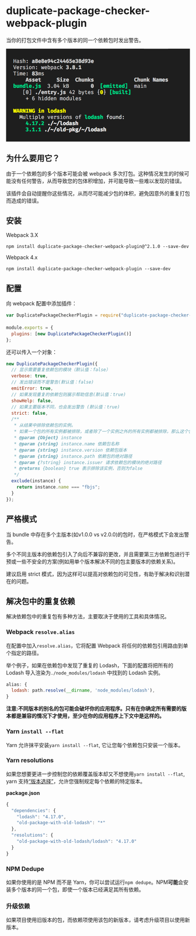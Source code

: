 # duplicate-package-checker-webpack-plugin

当你的打包文件中含有多个版本的同一个依赖包时发出警告。

<img style='verticalAlign: middle; display:block; margin: 0 auto;' src='../img/duplicate-checker-pic.png' />

## 为什么要用它？

由于一个依赖包的多个版本可能会被 webpack 多次打包。这种情况发生的时候可能没有任何警告，从而导致您的包体积增加，并可能导致一些难以发现的错误。

该插件会自动提醒你这些情况，从而尽可能减少包的体积，避免因意外的重复打包而造成的错误。

## 安装

Webpack 3.X

```shell
npm install duplicate-package-checker-webpack-plugin@^2.1.0 --save-dev
```

Webpack 4.x

```shell
npm install duplicate-package-checker-webpack-plugin --save-dev
```

## 配置

向 webpack 配置中添加插件：

```js
var DuplicatePackageCheckerPlugin = require("duplicate-package-checker-webpack-plugin");

module.exports = {
  plugins: [new DuplicatePackageCheckerPlugin()]
};
```

还可以传入一个对象：

```js
new DuplicatePackageCheckerPlugin({
  // 显示需要重复依赖包的模块（默认值：false）
  verbose: true,
  // 发出错误而不是警告(默认值：false)
  emitError: true,
  // 如果发现重复的依赖包则展示帮助信息(默认值：true)
  showHelp: false,
  // 如果主要版本不同，也会发出警告 (默认值：true)
  strict: false,
  /**
   * 从结果中排除依赖包的实例。
   * 如果一个包的所有实例都被排除，或者除了一个实例之外的所有实例都被排除，那么这个包就不再被认为是重复的，并且不会发出警告/错误。
   * @param {Object} instance
   * @param {string} instance.name 依赖包名称
   * @param {string} instance.version 依赖包版本
   * @param {string} instance.path 依赖包的绝对路径
   * @param {?string} instance.issuer 请求依赖包的模块的绝对路径
   * @returns {boolean} true 表示排除该实例，否则为false
   */
  exclude(instance) {
    return instance.name === "fbjs";
  }
});
```

## 严格模式

当 bundle 中存在多个主版本(如v1.0.0 vs v2.0.0)的包时，在严格模式下会发出警告。

多个不同主版本的依赖包引入了向后不兼容的更改，并且需要第三方依赖包进行干预或一些不安全的方案(例如用单个版本解决不同的包主要版本的依赖关系)。

建议启用 strict 模式，因为这样可以提高对依赖包的可见性，有助于解决和识别潜在的问题。

## 解决包中的重复依赖

解决依赖包中的重复包有多种方法，主要取决于使用的工具和具体情况。

### Webpack `resolve.alias`

在配置中加入`resolve.alias`，它将配置 Webpack 将任何的依赖包引用路由到单个指定的路径。

举个例子，如果在依赖包中发现了重复的 Lodash，下面的配置将把所有的 Lodash 导入渲染为`./node_modules/lodash` 中找到的 Lodash 实例。

```js
alias: {
  lodash: path.resolve(__dirname, 'node_modules/lodash'),
}
```

**注意:不同版本的别名的包可能会破坏你的应用程序。只有在你确定所有需要的版本都是兼容的情况下才使用，至少在你的应用程序上下文中是这样的。**

### Yarn `install --flat`

Yarn 允许抹平安装`yarn install --flat`, 它让您每个依赖包只安装一个版本。

### Yarn resolutions

如果您想要更进一步控制您的依赖覆盖版本却又不想使用`yarn install --flat`, yarn 支持[“版本选择”](https://yarnpkg.com/lang/en/docs/selective-version-resolutions)，允许您强制规定每个依赖的特定版本。

**package.json**

```js
{
  "dependencies": {
    "lodash": "4.17.0",
    "old-package-with-old-lodash": "*"
  },
  "resolutions": {
    "old-package-with-old-lodash/lodash": "4.17.0"
  }
}
```

### NPM Dedupe

如果你使用的是 NPM 而不是 Yarn，你可以尝试运行`npm dedupe`。NPM**可能**会安装多个版本的同一个包，即使一个版本已经满足其所有依赖。

### 升级依赖

如果项目使用旧版本的包，而依赖项使用该包的新版本，请考虑升级项目以使用新版本。
